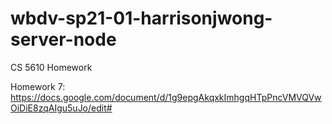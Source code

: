 # wbdv-sp21-01-harrisonjwong-server-node

CS 5610 Homework

Homework 7: https://docs.google.com/document/d/1g9epgAkqxkImhgqHTpPncVMVQVwOiDiE8zqAIgu5uJo/edit#